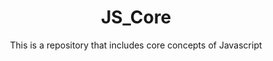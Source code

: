 <h1 align="center">JS_Core</h1>
<p align="center">This is a repository that includes core concepts of Javascript</p>
